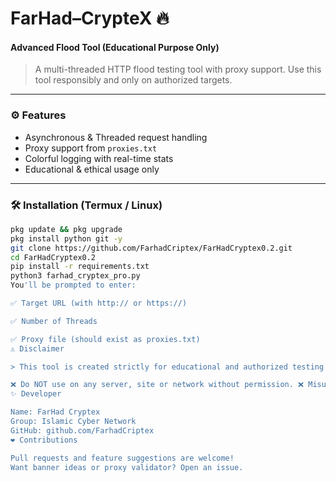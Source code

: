 # FarHad–CrypteX 🔥
#### Advanced Flood Tool (Educational Purpose Only)
> A multi-threaded HTTP flood testing tool with proxy support. Use this tool responsibly and only on authorized targets.

---

### ⚙️ Features
- Asynchronous & Threaded request handling
- Proxy support from `proxies.txt`
- Colorful logging with real-time stats
- Educational & ethical usage only

---

### 🛠️ Installation (Termux / Linux)

```bash
pkg update && pkg upgrade
pkg install python git -y
git clone https://github.com/FarhadCriptex/FarHadCryptex0.2.git
cd FarHadCryptex0.2
pip install -r requirements.txt
python3 farhad_cryptex_pro.py
You'll be prompted to enter:

✅ Target URL (with http:// or https://)

✅ Number of Threads

✅ Proxy file (should exist as proxies.txt)
⚠️ Disclaimer

> This tool is created strictly for educational and authorized testing purposes.

❌ Do NOT use on any server, site or network without permission. ❌ Misuse can be illegal.
✨ Developer

Name: FarHad Cryptex
Group: Islamic Cyber Network
GitHub: github.com/FarhadCriptex
❤️ Contributions

Pull requests and feature suggestions are welcome!
Want banner ideas or proxy validator? Open an issue.
